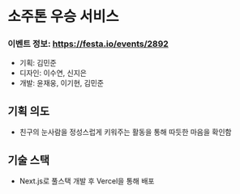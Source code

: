 # 소주톤 우승 서비스
### 이벤트 정보: https://festa.io/events/2892
- 기획: 김민준
- 디자인: 이수연, 신지은
- 개발: 윤재웅, 이기현, 김민준
## 기획 의도
- 친구의 눈사람을 정성스럽게 키워주는 활동을 통해 따듯한 마음을 확인함
## 기술 스택
- Next.js로 풀스택 개발 후 Vercel을 통해 배포
